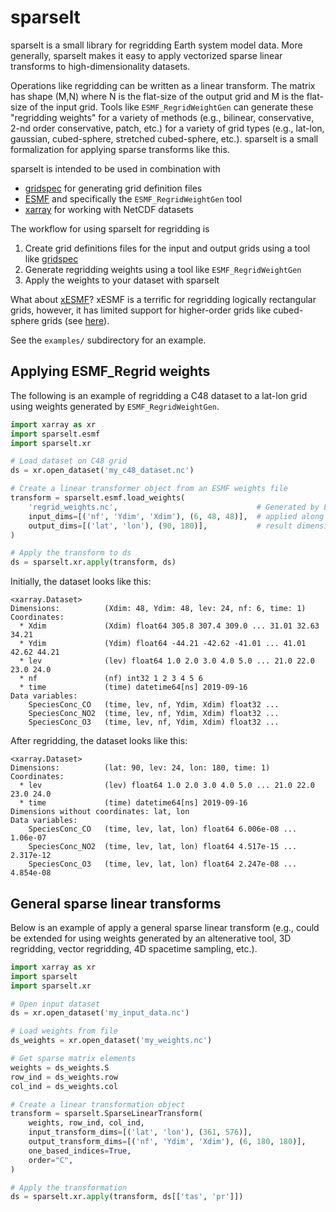 # sparselt

sparselt is a small library for regridding Earth system model data. 
More generally, sparselt makes it easy to apply vectorized sparse linear transforms to high-dimensionality datasets.

Operations like regridding can be written as a linear transform. 
The matrix has shape (M,N) where N is the flat-size of the output grid and M is the flat-size of the input grid. 
Tools like `ESMF_RegridWeightGen` can generate these "regridding weights" for a variety of methods 
(e.g., bilinear, conservative, 2-nd order conservative, patch, etc.)
for a variety of grid types (e.g., lat-lon, gaussian, cubed-sphere, stretched cubed-sphere, etc.).
sparselt is a small formalization for applying sparse transforms like this. 

sparselt is intended to be used in combination with 
* [gridspec](https://github.com/LiamBindle/gridspec) for generating grid definition files
* [ESMF](https://earthsystemmodeling.org/) and specifically the `ESMF_RegridWeightGen` tool
* [xarray](http://xarray.pydata.org/en/stable/) for working with NetCDF datasets

The workflow for using sparselt for regridding is

1. Create grid definitions files for the input and output grids using a tool like [gridspec](https://github.com/LiamBindle/gridspec)
2. Generate regridding weights using a tool like `ESMF_RegridWeightGen`
3. Apply the weights to your dataset with sparselt

What about [xESMF](https://xesmf.readthedocs.io/en/latest/)? xESMF is a terrific for regridding logically rectangular 
grids, however, it has limited support for higher-order grids like cubed-sphere grids 
(see [here](https://xesmf.readthedocs.io/en/latest/limitations.html)).


See the `examples/` subdirectory for an example.

## Applying ESMF_Regrid weights

The following is an example of regridding a C48 dataset to a lat-lon grid using weights 
generated by `ESMF_RegridWeightGen`.

```python
import xarray as xr
import sparselt.esmf
import sparselt.xr

# Load dataset on C48 grid
ds = xr.open_dataset('my_c48_dataset.nc')

# Create a linear transformer object from an ESMF weights file
transform = sparselt.esmf.load_weights(
    'regrid_weights.nc',                               # Generated by ESMF_RegridWeightGen
    input_dims=[('nf', 'Ydim', 'Xdim'), (6, 48, 48)],  # applied along input dimensions
    output_dims=[('lat', 'lon'), (90, 180)],           # result dimensions
)

# Apply the transform to ds
ds = sparselt.xr.apply(transform, ds)

```

Initially, the dataset looks like this:
```
<xarray.Dataset>
Dimensions:          (Xdim: 48, Ydim: 48, lev: 24, nf: 6, time: 1)
Coordinates:
  * Xdim             (Xdim) float64 305.8 307.4 309.0 ... 31.01 32.63 34.21
  * Ydim             (Ydim) float64 -44.21 -42.62 -41.01 ... 41.01 42.62 44.21
  * lev              (lev) float64 1.0 2.0 3.0 4.0 5.0 ... 21.0 22.0 23.0 24.0
  * nf               (nf) int32 1 2 3 4 5 6
  * time             (time) datetime64[ns] 2019-09-16
Data variables:
    SpeciesConc_CO   (time, lev, nf, Ydim, Xdim) float32 ...
    SpeciesConc_NO2  (time, lev, nf, Ydim, Xdim) float32 ...
    SpeciesConc_O3   (time, lev, nf, Ydim, Xdim) float32 ...
```

After regridding, the dataset looks like this:
```
<xarray.Dataset>
Dimensions:          (lat: 90, lev: 24, lon: 180, time: 1)
Coordinates:
  * lev              (lev) float64 1.0 2.0 3.0 4.0 5.0 ... 21.0 22.0 23.0 24.0
  * time             (time) datetime64[ns] 2019-09-16
Dimensions without coordinates: lat, lon
Data variables:
    SpeciesConc_CO   (time, lev, lat, lon) float64 6.006e-08 ... 1.06e-07
    SpeciesConc_NO2  (time, lev, lat, lon) float64 4.517e-15 ... 2.317e-12
    SpeciesConc_O3   (time, lev, lat, lon) float64 2.247e-08 ... 4.854e-08
```

## General sparse linear transforms

Below is an example of apply a general sparse linear transform 
(e.g., could be extended for using weights generated by an altenerative tool, 
3D regridding, vector regridding, 4D spacetime sampling, etc.).

```python
import xarray as xr
import sparselt
import sparselt.xr

# Open input dataset
ds = xr.open_dataset('my_input_data.nc')

# Load weights from file
ds_weights = xr.open_dataset('my_weights.nc')

# Get sparse matrix elements
weights = ds_weights.S
row_ind = ds_weights.row
col_ind = ds_weights.col

# Create a linear transformation object
transform = sparselt.SparseLinearTransform(
    weights, row_ind, col_ind,
    input_transform_dims=[('lat', 'lon'), (361, 576)], 
    output_transform_dims=[('nf', 'Ydim', 'Xdim'), (6, 180, 180)],
    one_based_indices=True,
    order="C",
)

# Apply the transformation
ds = sparselt.xr.apply(transform, ds[['tas', 'pr']])
``` 
